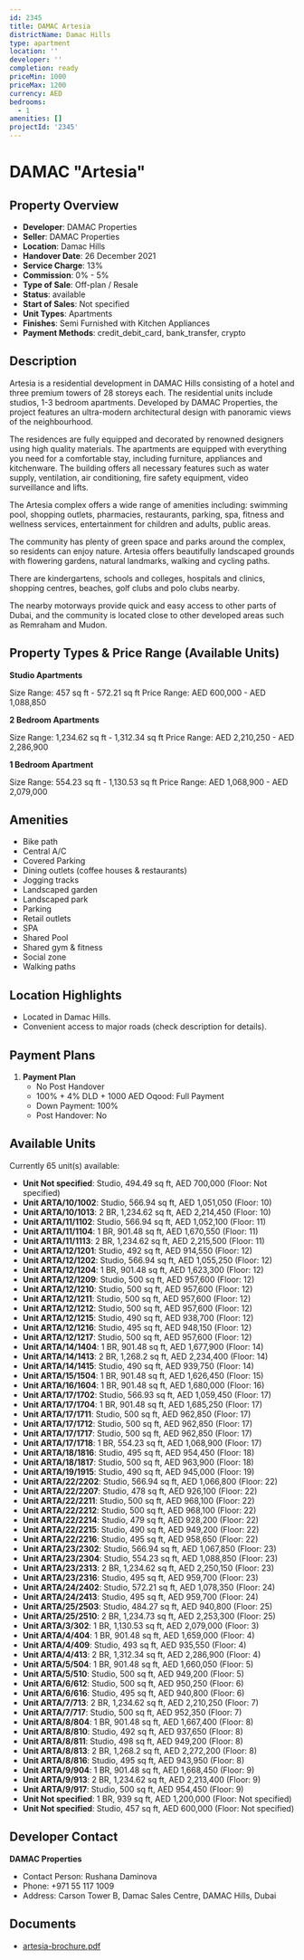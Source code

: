 ```yaml
---
id: 2345
title: DAMAC Artesia
districtName: Damac Hills
type: apartment
location: ''
developer: ''
completion: ready
priceMin: 1000
priceMax: 1200
currency: AED
bedrooms:
  - 1
amenities: []
projectId: '2345'
---
```


# DAMAC "Artesia"

## Property Overview
- **Developer**: DAMAC Properties
- **Seller**: DAMAC Properties
- **Location**: Damac Hills
- **Handover Date**: 26 December 2021
- **Service Charge**: 13%
- **Commission**: 0% - 5%
- **Type of Sale**: Off-plan / Resale
- **Status**: available
- **Start of Sales**: Not specified
- **Unit Types**: Apartments
- **Finishes**: Semi Furnished with Kitchen Appliances
- **Payment Methods**: credit_debit_card, bank_transfer, crypto

## Description
Artesia is a residential development in DAMAC Hills consisting of a hotel and three premium towers of 28 storeys each. The residential units include studios, 1-3 bedroom apartments. Developed by DAMAC Properties, the project features an ultra-modern architectural design with panoramic views of the neighbourhood.

The residences are fully equipped and decorated by renowned designers using high quality materials. The apartments are equipped with everything you need for a comfortable stay, including furniture, appliances and kitchenware. The building offers all necessary features such as water supply, ventilation, air conditioning, fire safety equipment, video surveillance and lifts.

The Artesia complex offers a wide range of amenities including: swimming pool, shopping outlets, pharmacies, restaurants, parking, spa, fitness and wellness services, entertainment for children and adults, public areas.

The community has plenty of green space and parks around the complex, so residents can enjoy nature. Artesia offers beautifully landscaped grounds with flowering gardens, natural landmarks, walking and cycling paths.

There are kindergartens, schools and colleges, hospitals and clinics, shopping centres, beaches, golf clubs and polo clubs nearby.

The nearby motorways provide quick and easy access to other parts of Dubai, and the community is located close to other developed areas such as Remraham and Mudon.

## Property Types & Price Range (Available Units)
**Studio Apartments**

Size Range: 457 sq ft - 572.21 sq ft
Price Range: AED 600,000 - AED 1,088,850

**2 Bedroom Apartments**

Size Range: 1,234.62 sq ft - 1,312.34 sq ft
Price Range: AED 2,210,250 - AED 2,286,900

**1 Bedroom Apartment**

Size Range: 554.23 sq ft - 1,130.53 sq ft
Price Range: AED 1,068,900 - AED 2,079,000

## Amenities
- Bike path
- Central A/C
- Covered Parking
- Dining outlets  (coffee houses & restaurants)
- Jogging tracks
- Landscaped garden
- Landscaped park
- Parking
- Retail outlets
- SPA
- Shared Pool
- Shared gym & fitness
- Social zone
- Walking paths

## Location Highlights
- Located in Damac Hills.
- Convenient access to major roads (check description for details).

## Payment Plans
1. **Payment Plan**
   - No Post Handover
   - 100% + 4% DLD + 1000 AED Oqood: Full Payment
   - Down Payment: 100%
   - Post Handover: No

## Available Units
Currently 65 unit(s) available:
- **Unit Not specified**: Studio, 494.49 sq ft, AED 700,000 (Floor: Not specified)
- **Unit ARTA/10/1002**: Studio, 566.94 sq ft, AED 1,051,050 (Floor: 10)
- **Unit ARTA/10/1013**: 2 BR, 1,234.62 sq ft, AED 2,214,450 (Floor: 10)
- **Unit ARTA/11/1102**: Studio, 566.94 sq ft, AED 1,052,100 (Floor: 11)
- **Unit ARTA/11/1104**: 1 BR, 901.48 sq ft, AED 1,670,550 (Floor: 11)
- **Unit ARTA/11/1113**: 2 BR, 1,234.62 sq ft, AED 2,215,500 (Floor: 11)
- **Unit ARTA/12/1201**: Studio, 492 sq ft, AED 914,550 (Floor: 12)
- **Unit ARTA/12/1202**: Studio, 566.94 sq ft, AED 1,055,250 (Floor: 12)
- **Unit ARTA/12/1204**: 1 BR, 901.48 sq ft, AED 1,623,300 (Floor: 12)
- **Unit ARTA/12/1209**: Studio, 500 sq ft, AED 957,600 (Floor: 12)
- **Unit ARTA/12/1210**: Studio, 500 sq ft, AED 957,600 (Floor: 12)
- **Unit ARTA/12/1211**: Studio, 500 sq ft, AED 957,600 (Floor: 12)
- **Unit ARTA/12/1212**: Studio, 500 sq ft, AED 957,600 (Floor: 12)
- **Unit ARTA/12/1215**: Studio, 490 sq ft, AED 938,700 (Floor: 12)
- **Unit ARTA/12/1216**: Studio, 495 sq ft, AED 948,150 (Floor: 12)
- **Unit ARTA/12/1217**: Studio, 500 sq ft, AED 957,600 (Floor: 12)
- **Unit ARTA/14/1404**: 1 BR, 901.48 sq ft, AED 1,677,900 (Floor: 14)
- **Unit ARTA/14/1413**: 2 BR, 1,268.2 sq ft, AED 2,234,400 (Floor: 14)
- **Unit ARTA/14/1415**: Studio, 490 sq ft, AED 939,750 (Floor: 14)
- **Unit ARTA/15/1504**: 1 BR, 901.48 sq ft, AED 1,626,450 (Floor: 15)
- **Unit ARTA/16/1604**: 1 BR, 901.48 sq ft, AED 1,680,000 (Floor: 16)
- **Unit ARTA/17/1702**: Studio, 566.93 sq ft, AED 1,059,450 (Floor: 17)
- **Unit ARTA/17/1704**: 1 BR, 901.48 sq ft, AED 1,685,250 (Floor: 17)
- **Unit ARTA/17/1711**: Studio, 500 sq ft, AED 962,850 (Floor: 17)
- **Unit ARTA/17/1712**: Studio, 500 sq ft, AED 962,850 (Floor: 17)
- **Unit ARTA/17/1717**: Studio, 500 sq ft, AED 962,850 (Floor: 17)
- **Unit ARTA/17/1718**: 1 BR, 554.23 sq ft, AED 1,068,900 (Floor: 17)
- **Unit ARTA/18/1816**: Studio, 495 sq ft, AED 954,450 (Floor: 18)
- **Unit ARTA/18/1817**: Studio, 500 sq ft, AED 963,900 (Floor: 18)
- **Unit ARTA/19/1915**: Studio, 490 sq ft, AED 945,000 (Floor: 19)
- **Unit ARTA/22/2202**: Studio, 566.94 sq ft, AED 1,066,800 (Floor: 22)
- **Unit ARTA/22/2207**: Studio, 478 sq ft, AED 926,100 (Floor: 22)
- **Unit ARTA/22/2211**: Studio, 500 sq ft, AED 968,100 (Floor: 22)
- **Unit ARTA/22/2212**: Studio, 500 sq ft, AED 968,100 (Floor: 22)
- **Unit ARTA/22/2214**: Studio, 479 sq ft, AED 928,200 (Floor: 22)
- **Unit ARTA/22/2215**: Studio, 490 sq ft, AED 949,200 (Floor: 22)
- **Unit ARTA/22/2216**: Studio, 495 sq ft, AED 958,650 (Floor: 22)
- **Unit ARTA/23/2302**: Studio, 566.94 sq ft, AED 1,067,850 (Floor: 23)
- **Unit ARTA/23/2304**: Studio, 554.23 sq ft, AED 1,088,850 (Floor: 23)
- **Unit ARTA/23/2313**: 2 BR, 1,234.62 sq ft, AED 2,250,150 (Floor: 23)
- **Unit ARTA/23/2316**: Studio, 495 sq ft, AED 959,700 (Floor: 23)
- **Unit ARTA/24/2402**: Studio, 572.21 sq ft, AED 1,078,350 (Floor: 24)
- **Unit ARTA/24/2413**: Studio, 495 sq ft, AED 959,700 (Floor: 24)
- **Unit ARTA/25/2503**: Studio, 484.27 sq ft, AED 940,800 (Floor: 25)
- **Unit ARTA/25/2510**: 2 BR, 1,234.73 sq ft, AED 2,253,300 (Floor: 25)
- **Unit ARTA/3/302**: 1 BR, 1,130.53 sq ft, AED 2,079,000 (Floor: 3)
- **Unit ARTA/4/404**: 1 BR, 901.48 sq ft, AED 1,659,000 (Floor: 4)
- **Unit ARTA/4/409**: Studio, 493 sq ft, AED 935,550 (Floor: 4)
- **Unit ARTA/4/413**: 2 BR, 1,312.34 sq ft, AED 2,286,900 (Floor: 4)
- **Unit ARTA/5/504**: 1 BR, 901.48 sq ft, AED 1,660,050 (Floor: 5)
- **Unit ARTA/5/510**: Studio, 500 sq ft, AED 949,200 (Floor: 5)
- **Unit ARTA/6/612**: Studio, 500 sq ft, AED 950,250 (Floor: 6)
- **Unit ARTA/6/616**: Studio, 495 sq ft, AED 940,800 (Floor: 6)
- **Unit ARTA/7/713**: 2 BR, 1,234.62 sq ft, AED 2,210,250 (Floor: 7)
- **Unit ARTA/7/717**: Studio, 500 sq ft, AED 952,350 (Floor: 7)
- **Unit ARTA/8/804**: 1 BR, 901.48 sq ft, AED 1,667,400 (Floor: 8)
- **Unit ARTA/8/810**: Studio, 492 sq ft, AED 937,650 (Floor: 8)
- **Unit ARTA/8/811**: Studio, 498 sq ft, AED 949,200 (Floor: 8)
- **Unit ARTA/8/813**: 2 BR, 1,268.2 sq ft, AED 2,272,200 (Floor: 8)
- **Unit ARTA/8/816**: Studio, 495 sq ft, AED 943,950 (Floor: 8)
- **Unit ARTA/9/904**: 1 BR, 901.48 sq ft, AED 1,668,450 (Floor: 9)
- **Unit ARTA/9/913**: 2 BR, 1,234.62 sq ft, AED 2,213,400 (Floor: 9)
- **Unit ARTA/9/917**: Studio, 500 sq ft, AED 954,450 (Floor: 9)
- **Unit Not specified**: 1 BR, 939 sq ft, AED 1,200,000 (Floor: Not specified)
- **Unit Not specified**: Studio, 457 sq ft, AED 600,000 (Floor: Not specified)

## Developer Contact
**DAMAC Properties**
- Contact Person: Rushana Daminova
- Phone: +971 55 117 1009
- Address: Carson Tower B, Damac Sales Centre, DAMAC Hills, Dubai

## Documents
- [artesia-brochure.pdf](https://cdn.geniemap.net/2024/06/26/cRGuNvw2sBp1lfE3quf0kPLCbVU44ze2iSNMiOCz.pdf)
